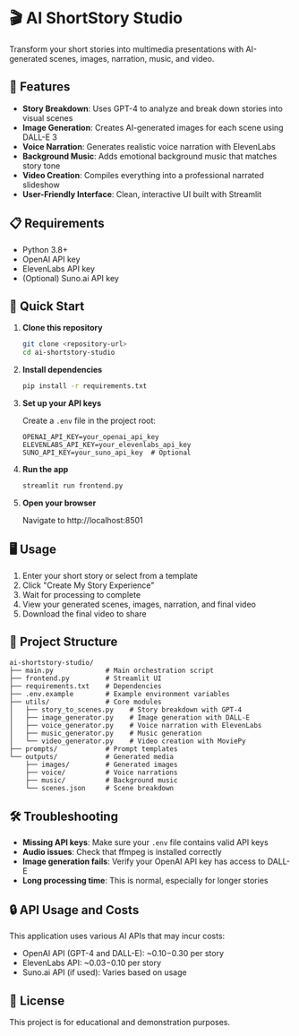 # 🎬 AI ShortStory Studio

Transform your short stories into multimedia presentations with AI-generated scenes, images, narration, music, and video.

## 🌟 Features

- **Story Breakdown**: Uses GPT-4 to analyze and break down stories into visual scenes
- **Image Generation**: Creates AI-generated images for each scene using DALL-E 3
- **Voice Narration**: Generates realistic voice narration with ElevenLabs
- **Background Music**: Adds emotional background music that matches story tone
- **Video Creation**: Compiles everything into a professional narrated slideshow
- **User-Friendly Interface**: Clean, interactive UI built with Streamlit

## 📋 Requirements

- Python 3.8+
- OpenAI API key
- ElevenLabs API key
- (Optional) Suno.ai API key

## 🚀 Quick Start

1. **Clone this repository**

   ```bash
   git clone <repository-url>
   cd ai-shortstory-studio
   ```

2. **Install dependencies**

   ```bash
   pip install -r requirements.txt
   ```

3. **Set up your API keys**

   Create a `.env` file in the project root:

   ```
   OPENAI_API_KEY=your_openai_api_key
   ELEVENLABS_API_KEY=your_elevenlabs_api_key
   SUNO_API_KEY=your_suno_api_key  # Optional
   ```

4. **Run the app**

   ```bash
   streamlit run frontend.py
   ```

5. **Open your browser**

   Navigate to http://localhost:8501

## 🖥️ Usage

1. Enter your short story or select from a template
2. Click "Create My Story Experience"
3. Wait for processing to complete
4. View your generated scenes, images, narration, and final video
5. Download the final video to share

## 📁 Project Structure

```
ai-shortstory-studio/
├── main.py             # Main orchestration script
├── frontend.py         # Streamlit UI
├── requirements.txt    # Dependencies
├── .env.example        # Example environment variables
├── utils/              # Core modules
│   ├── story_to_scenes.py    # Story breakdown with GPT-4
│   ├── image_generator.py    # Image generation with DALL-E
│   ├── voice_generator.py    # Voice narration with ElevenLabs
│   ├── music_generator.py    # Music generation
│   └── video_generator.py    # Video creation with MoviePy
├── prompts/            # Prompt templates
└── outputs/            # Generated media
    ├── images/         # Generated images
    ├── voice/          # Voice narrations
    ├── music/          # Background music
    └── scenes.json     # Scene breakdown
```

## 🛠️ Troubleshooting

- **Missing API keys**: Make sure your `.env` file contains valid API keys
- **Audio issues**: Check that ffmpeg is installed correctly
- **Image generation fails**: Verify your OpenAI API key has access to DALL-E
- **Long processing time**: This is normal, especially for longer stories

## 🔒 API Usage and Costs

This application uses various AI APIs that may incur costs:
- OpenAI API (GPT-4 and DALL-E): ~$0.10-$0.30 per story
- ElevenLabs API: ~$0.03-$0.10 per story
- Suno.ai API (if used): Varies based on usage

## 📝 License

This project is for educational and demonstration purposes. 